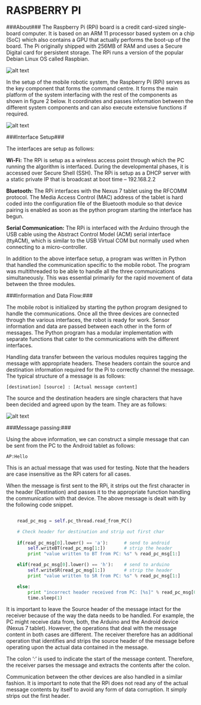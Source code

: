 # RASPBERRY PI #

###About###
The Raspberry Pi (RPi) board is a credit card-sized single-board computer. It is based on an ARM 11 processor based system on a chip (SoC) which also contains a GPU that actually performs the boot-up of the board. The Pi originally shipped with 256MB of RAM and uses a Secure Digital card for persistent storage. The RPi runs a version of the popular Debian Linux OS called Raspbian.

![alt text](https://github.com/rohitsm/ntu.sce.mdp.2/blob/master/Images/Rpi.jpg, "Raspberry Pi")

In the setup of the mobile robotic system, the Raspberry Pi (RPi) serves as the key component that forms the command centre. It forms the main platform of the system interfacing with the rest of the components as shown in figure 2 below. It coordinates and passes information between the different system components and can also execute extensive functions if required.

![alt text](https://github.com/rohitsm/ntu.sce.mdp.2/blob/master/Images/Setup.png, "Setup")


###Interface Setup###

The interfaces are setup as follows:

**Wi-Fi:** The RPi is setup as a wireless access point through which the PC running the algorithm is interfaced. During the developmental phases, it is accessed over Secure Shell (SSH). The RPi is setup as a DHCP server with a static private IP that is broadcast at boot time – 192.168.2.2

**Bluetooth:** The RPi interfaces with the Nexus 7 tablet using the RFCOMM protocol. The Media Access Control (MAC) address of the tablet is hard coded into the configuration file of the Bluetooth module so that device pairing is enabled as soon as the python program starting the interface has begun.

**Serial Communication:** The RPi is interfaced with the Arduino through the USB cable using the Abstract Control Model (ACM) serial interface (ttyACM), which is similar to the USB Virtual COM but normally used when connecting to a micro-controller.

In addition to the above interface setup, a program was written in Python that handled the  communication specific to the mobile robot. The program was multithreaded to be able to handle all the three communications simultaneously. This was essential primarily for the rapid movement of data between the three modules.


###Information and Data Flow:###

The mobile robot is initialized by starting the python program designed to handle the communications. Once all the three devices are connected through the various interfaces, the robot is ready for work. Sensor information and data are passed between each other in the form of messages. The Python program has a modular implementation with separate functions that cater to the communications with the different interfaces.

Handling data transfer between the various modules requires tagging the message with appropriate headers. These headers contain the source and destination information required for the Pi to correctly channel the message. The typical structure of a message is as follows:

`[destination] [source] : [Actual message content]`

The source and the destination headers are single characters that have been decided and agreed upon by the team. They are as follows:

![alt text][logo]

[logo]: https://github.com/rohitsm/ntu.sce.mdp.2/blob/master/Images/table1.png, "Table 1"

###Message passing:###

Using the above information, we can construct a simple message that can be sent from the PC to the Android tablet as follows:

`AP:Hello`

This is an actual message that was used for testing. Note that the headers are case insensitive as the RPi caters for all cases.

When the message is first sent to the RPi, it strips out the first character in the header (Destination) and passes it to the appropriate function handling the communication with that device. The above message is dealt with by the following code snippet.

```python

	read_pc_msg = self.pc_thread.read_from_PC()

	# Check header for destination and strip out first char
	
	if(read_pc_msg[0].lower() == 'a'):		# send to android
		self.writeBT(read_pc_msg[1:])		# strip the header
		print "value written to BT from PC: %s" % read_pc_msg[1:]

	elif(read_pc_msg[0].lower() == 'h'):	# send to arduino
		self.writeSR(read_pc_msg[1:])		# strip the header
		print "value written to SR from PC: %s" % read_pc_msg[1:]

	else:
		print "incorrect header received from PC: [%s]" % read_pc_msg[0]
		time.sleep(1)

```


It is important to leave the Source header of the message intact for the receiver because of the way the data needs to be handled. For example, the PC might receive data from, both, the Arduino and the Android device (Nexus 7 tablet). However, the operations that deal with the message content in both cases are different. The receiver therefore has an additional operation that identifies and strips the source header of the message before operating upon the actual data contained in the message.

The colon ‘:’ is used to indicate the start of the message content. Therefore, the receiver parses the message and extracts the contents after the colon.

Communication between the other devices are also handled in a similar fashion. It is important to note that the RPi does not read any of the actual message contents by itself to avoid any form of data corruption. It simply strips out the first header.






